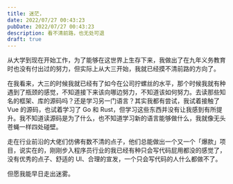 ```yaml
---
title: 迷茫，
date: 2022/07/27 00:43:23
pubDate: 2022/07/27 00:43:23
description: 看不清前路，也无处可退
draft: true
---
```


从大学到现在开始工作，为了能够在这世界上生存下来，我做出了在九年义务教育时也没有付出过的努力，但实际上从大三开始，我就已经摸不清前路的方向了。

在我看来，大三的时候我就已经有了如今在公司拧螺丝的水平，那个时候我就有种遇到了瓶颈的感觉，不知道接下来该向哪边努力，不知道该如何努力。去读那些知名的框架、库的源码吗？还是学习另一门语言？其实我都有尝试，我试着接触了 Vue 的源码，也试着学习了 Go 和 Rust，但学习这些东西并没有让我感到有所提升。我不知道读源码是为了什么，也不知道学习新的语言能够做什么，我就像无头苍蝇一样四处碰壁。

走在行业前沿的大佬们仿佛有数不清的点子，他们总能做出一个又一个「爆款」项目，说实在的，刚刚步入程序员行业的我已经有种只会写代码屁用都没的感觉了，没有优秀的点子、舒适的 UI、合理的宣发，一个只会写代码的人什么都做不了。

但愿我能早日走出迷雾。
